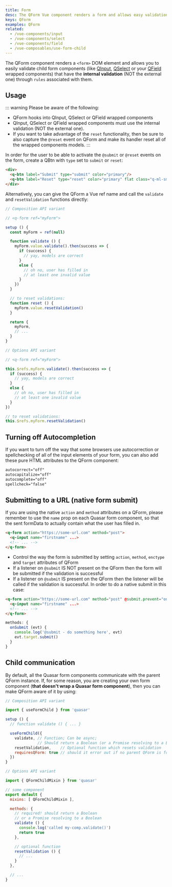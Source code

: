```yaml
---
title: Form
desc: The QForm Vue component renders a form and allows easy validation of child form components like QInput, QSelect or QField.
keys: QForm
examples: QForm
related:
  - /vue-components/input
  - /vue-components/select
  - /vue-components/field
  - /vue-composables/use-form-child
---
```


The QForm component renders a `<form>` DOM element and allows you to easily validate child form components (like [QInput](/vue-components/input#Internal-validation), [QSelect](/vue-components/select) or your [QField](/vue-components/field) wrapped components) that have the **internal validation** (NOT the external one) through `rules` associated with them.

<doc-api file="QForm" />

## Usage

::: warning
Please be aware of the following:
* QForm hooks into QInput, QSelect or QField wrapped components
* QInput, QSelect or QField wrapped components must use the internal validation (NOT the external one).
* If you want to take advantage of the `reset` functionality, then be sure to also capture the `@reset` event on QForm and make its handler reset all of the wrapped components models.
:::

<doc-example title="Basic" file="Basic" />

In order for the user to be able to activate the `@submit` or `@reset` events on the form, create a QBtn with `type` set to `submit` or `reset`:

```html
<div>
  <q-btn label="Submit" type="submit" color="primary"/>
  <q-btn label="Reset" type="reset" color="primary" flat class="q-ml-sm" />
</div>
```

Alternatively, you can give the QForm a Vue ref name and call the `validate` and `resetValidation` functions directly:

```js
// Composition API variant

// <q-form ref="myForm">

setup () {
  const myForm = ref(null)

  function validate () {
    myForm.value.validate().then(success => {
      if (success) {
        // yay, models are correct
      }
      else {
        // oh no, user has filled in
        // at least one invalid value
      }
    })
  }

  // to reset validations:
  function reset () {
    myForm.value.resetValidation()
  }

  return {
    myForm,
    // ...
  }
}
```

```js
// Options API variant

// <q-form ref="myForm">

this.$refs.myForm.validate().then(success => {
  if (success) {
    // yay, models are correct
  }
  else {
    // oh no, user has filled in
    // at least one invalid value
  }
})

// to reset validations:
this.$refs.myForm.resetValidation()
```

## Turning off Autocompletion
If you want to turn off the way that some browsers use autocorrection or spellchecking of all of the input elements of your form, you can also add these pure HTML attributes to the QForm component:

```html
autocorrect="off"
autocapitalize="off"
autocomplete="off"
spellcheck="false"
```

## Submitting to a URL (native form submit)
If you are using the native `action` and `method` attributes on a QForm, please remember to use the `name` prop on each Quasar form component, so that the sent formData to actually contain what the user has filled in.

```html
<q-form action="https://some-url.com" method="post">
  <q-input name="firstname" ...>
  <!-- ... -->
</q-form>
```

* Control the way the form is submitted by setting `action`, `method`, `enctype` and `target` attributes of QForm
* If a listener on `@submit` IS NOT present on the QForm then the form will be submitted if the validation is successful
* If a listener on `@submit` IS present on the QForm then the listener will be called if the validation is successful. In order to do a native submit in this case:

```html
<q-form action="https://some-url.com" method="post" @submit.prevent="onSubmit">
  <q-input name="firstname" ...>
  <!-- ... -->
</q-form>
```

```js
methods: {
  onSubmit (evt) {
    console.log('@submit - do something here', evt)
    evt.target.submit()
  }
}
```

## Child communication

By default, all the Quasar form components communicate with the parent QForm instance. If, for some reason, you are creating your own form component (**that doesn't wrap a Quasar form component**), then you can make QForm aware of it by using:

```js
// Composition API variant

import { useFormChild } from 'quasar'

setup () {
  // function validate () { ... }

  useFormChild({
    validate, // Function; Can be async;
              // Should return a Boolean (or a Promise resolving to a Boolean)
    resetValidation,    // Optional function which resets validation
    requiresQForm: true // should it error out if no parent QForm is found?
  })
}
```

```js
// Options API variant

import { QFormChildMixin } from 'quasar'

// some component
export default {
  mixins: [ QFormChildMixin ],

  methods: {
    // required! should return a Boolean
    // or a Promise resolving to a Boolean
    validate () {
      console.log('called my-comp.validate()')
      return true
    },

    // optional function
    resetValidation () {
      // ...
    }
  },

  // ...
}
```
